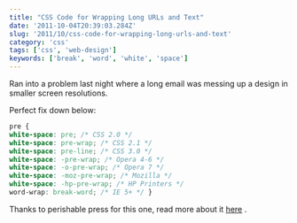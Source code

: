 ```yaml
---
title: "CSS Code for Wrapping Long URLs and Text"
date: '2011-10-04T20:39:03.284Z'
slug: '2011/10/css-code-for-wrapping-long-urls-and-text'
category: 'css'
tags: ['css', 'web-design']
keywords: ['break', 'word', 'white', 'space']
---
```


Ran into a problem last night where a long email was messing up a design in smaller screen resolutions.

Perfect fix down below:
```css
pre {
white-space: pre; /* CSS 2.0 */
white-space: pre-wrap; /* CSS 2.1 */
white-space: pre-line; /* CSS 3.0 */
white-space: -pre-wrap; /* Opera 4-6 */
white-space: -o-pre-wrap; /* Opera 7 */
white-space: -moz-pre-wrap; /* Mozilla */
white-space: -hp-pre-wrap; /* HP Printers */
word-wrap: break-word; /* IE 5+ */ }
```
Thanks to perishable press for this one, read more about it [here](http://perishablepress.com/press/2010/06/01/wrapping-content/) .